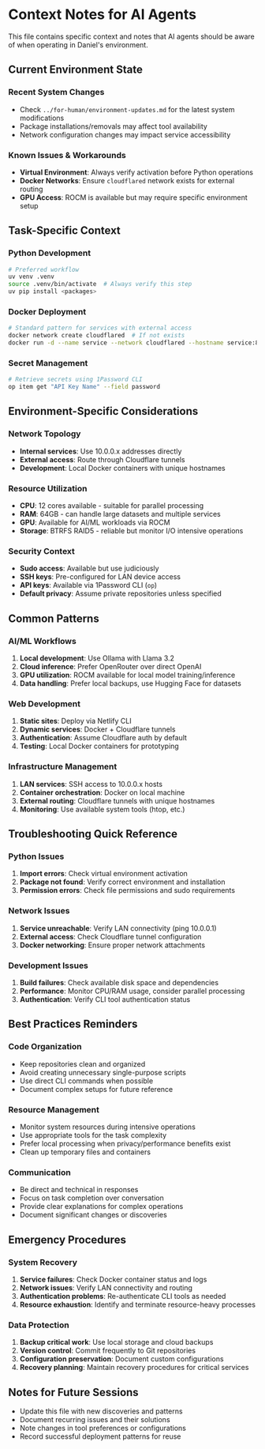 # Context Notes for AI Agents

This file contains specific context and notes that AI agents should be aware of when operating in Daniel's environment.

## Current Environment State

### Recent System Changes
- Check `../for-human/environment-updates.md` for the latest system modifications
- Package installations/removals may affect tool availability
- Network configuration changes may impact service accessibility

### Known Issues & Workarounds
- **Virtual Environment**: Always verify activation before Python operations
- **Docker Networks**: Ensure `cloudflared` network exists for external routing
- **GPU Access**: ROCM is available but may require specific environment setup

## Task-Specific Context

### Python Development
```bash
# Preferred workflow
uv venv .venv
source .venv/bin/activate  # Always verify this step
uv pip install <packages>
```

### Docker Deployment
```bash
# Standard pattern for services with external access
docker network create cloudflared  # If not exists
docker run -d --name service --network cloudflared --hostname service:80 <image>
```

### Secret Management
```bash
# Retrieve secrets using 1Password CLI
op item get "API Key Name" --field password
```

## Environment-Specific Considerations

### Network Topology
- **Internal services**: Use 10.0.0.x addresses directly
- **External access**: Route through Cloudflare tunnels
- **Development**: Local Docker containers with unique hostnames

### Resource Utilization
- **CPU**: 12 cores available - suitable for parallel processing
- **RAM**: 64GB - can handle large datasets and multiple services
- **GPU**: Available for AI/ML workloads via ROCM
- **Storage**: BTRFS RAID5 - reliable but monitor I/O intensive operations

### Security Context
- **Sudo access**: Available but use judiciously
- **SSH keys**: Pre-configured for LAN device access
- **API keys**: Available via 1Password CLI (`op`)
- **Default privacy**: Assume private repositories unless specified

## Common Patterns

### AI/ML Workflows
1. **Local development**: Use Ollama with Llama 3.2
2. **Cloud inference**: Prefer OpenRouter over direct OpenAI
3. **GPU utilization**: ROCM available for local model training/inference
4. **Data handling**: Prefer local backups, use Hugging Face for datasets

### Web Development
1. **Static sites**: Deploy via Netlify CLI
2. **Dynamic services**: Docker + Cloudflare tunnels
3. **Authentication**: Assume Cloudflare auth by default
4. **Testing**: Local Docker containers for prototyping

### Infrastructure Management
1. **LAN services**: SSH access to 10.0.0.x hosts
2. **Container orchestration**: Docker on local machine
3. **External routing**: Cloudflare tunnels with unique hostnames
4. **Monitoring**: Use available system tools (htop, etc.)

## Troubleshooting Quick Reference

### Python Issues
1. **Import errors**: Check virtual environment activation
2. **Package not found**: Verify correct environment and installation
3. **Permission errors**: Check file permissions and sudo requirements

### Network Issues
1. **Service unreachable**: Verify LAN connectivity (ping 10.0.0.1)
2. **External access**: Check Cloudflare tunnel configuration
3. **Docker networking**: Ensure proper network attachments

### Development Issues
1. **Build failures**: Check available disk space and dependencies
2. **Performance**: Monitor CPU/RAM usage, consider parallel processing
3. **Authentication**: Verify CLI tool authentication status

## Best Practices Reminders

### Code Organization
- Keep repositories clean and organized
- Avoid creating unnecessary single-purpose scripts
- Use direct CLI commands when possible
- Document complex setups for future reference

### Resource Management
- Monitor system resources during intensive operations
- Use appropriate tools for the task complexity
- Prefer local processing when privacy/performance benefits exist
- Clean up temporary files and containers

### Communication
- Be direct and technical in responses
- Focus on task completion over conversation
- Provide clear explanations for complex operations
- Document significant changes or discoveries

## Emergency Procedures

### System Recovery
1. **Service failures**: Check Docker container status and logs
2. **Network issues**: Verify LAN connectivity and routing
3. **Authentication problems**: Re-authenticate CLI tools as needed
4. **Resource exhaustion**: Identify and terminate resource-heavy processes

### Data Protection
1. **Backup critical work**: Use local storage and cloud backups
2. **Version control**: Commit frequently to Git repositories
3. **Configuration preservation**: Document custom configurations
4. **Recovery planning**: Maintain recovery procedures for critical services

## Notes for Future Sessions

- Update this file with new discoveries and patterns
- Document recurring issues and their solutions
- Note changes in tool preferences or configurations
- Record successful deployment patterns for reuse